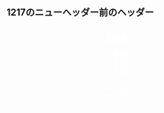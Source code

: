 ## 1217のニューヘッダー前のヘッダー

<?php
//====================================================
//  Template Name: Header
//====================================================
?>
<!DOCTYPE html>
<html lang="ja">

<head>
    <meta charset="UTF-8">
    <meta name="viewport" content="width=device-width, initial-scale=1.0">
    <meta name="robots" content="noindex">
    <link rel="stylesheet" href="https://unpkg.com/ress@4.0.0/dist/ress.min.css">
    <title>zero3 | Industory Company</title>
    <?php wp_head(); ?>
</head>

<body>
    <header class="l-header">
        <section class="header-inner">
            <h1 class="header-logo"><a href="<?php echo esc_url(home_url()); ?>" style="color:#fff!important;">logo</a></h1>
            <nav class="header-nav c-flexcol">
                <ul class="header-nav--first c-flexrow" style="gap: 20px;">
                    <li style="color:#fff!important;"><a href="<?php echo esc_url(home_url('/products01#01search')); ?>" style="color:#fff!important;">検索A</a></li>
                    <li style="color:#fff!important;"><a href="<?php echo esc_url(home_url('/products02#02search')); ?>" style="color:#fff!important;">検索B</a></li>
                    <li style="color:#fff!important;"><a href="<?php echo esc_url(home_url('/products03#03search')); ?>" style="color:#fff!important;">検索C</a></li>
                </ul>
                <ul class="header-nav--second c-flexrow" style="gap: 20px;">
                    <li style="color:#fff;"><a href="<?php echo esc_url(home_url('/newslist-standard')); ?>" style="color:#fff!important;">ニュースルーム</a></li>
                    <li style="color:#fff;"><a href="<?php echo esc_url(home_url('/newslist-sustainability')); ?>" style="color:#fff!important;">サステナビリティニュース</a></li>
                    <li style="color:#fff;"><a href="<?php echo esc_url(home_url('/newslist-ir')); ?>" style="color:#fff!important;">IRニュース</a></li>
                </ul>
            </nav>
        </section>
    </header>
    <main>